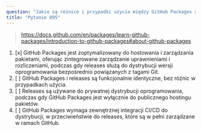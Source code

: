 ```yaml
---
question: "Jakie są różnice i przypadki użycia między GitHub Packages a releases?"
title: "Pytanie 095"
---
```


> https://docs.github.com/en/packages/learn-github-packages/introduction-to-github-packages#about-github-packages
1. [x] GitHub Packages jest zoptymalizowany do hostowania i zarządzania pakietami, oferując zintegrowane zarządzanie uprawnieniami i rozliczeniami, podczas gdy releases służą do dystrybucji wersji oprogramowania bezpośrednio powiązanych z tagami Git.
1. [ ] GitHub Packages i releases są funkcjonalnie identyczne, bez różnic w przypadkach użycia.
1. [ ] Releases są używane do prywatnej dystrybucji oprogramowania, podczas gdy GitHub Packages jest wyłącznie do publicznego hostingu pakietów.
1. [ ] GitHub Packages wymaga zewnętrznej integracji CI/CD do dystrybucji, w przeciwieństwie do releases, które są w pełni zarządzane w ramach GitHub.
